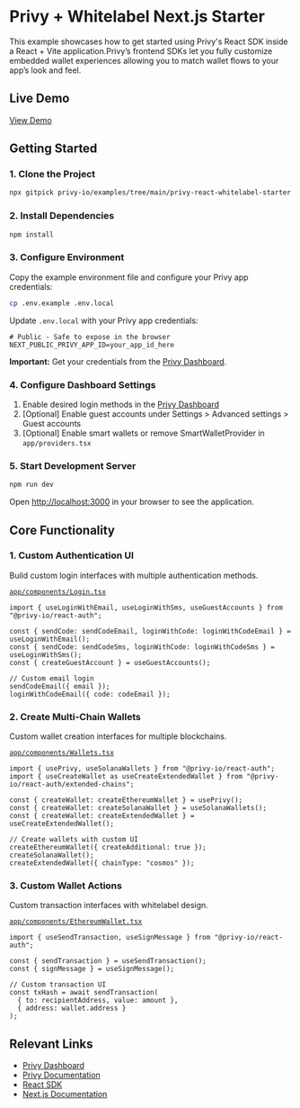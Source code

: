 # Privy + Whitelabel Next.js Starter

This example showcases how to get started using Privy's React SDK inside a React + Vite application.Privy’s frontend SDKs let you fully customize embedded wallet experiences allowing you to match wallet flows to your app’s look and feel.

## Live Demo

[View Demo](https://whitelabel.privy.io/)

## Getting Started

### 1. Clone the Project

```bash
npx gitpick privy-io/examples/tree/main/privy-react-whitelabel-starter && cd privy-react-whitelabel-starter
```

### 2. Install Dependencies

```bash
npm install
```

### 3. Configure Environment

Copy the example environment file and configure your Privy app credentials:

```bash
cp .env.example .env.local
```

Update `.env.local` with your Privy app credentials:

```env
# Public - Safe to expose in the browser
NEXT_PUBLIC_PRIVY_APP_ID=your_app_id_here
```

**Important:** Get your credentials from the [Privy Dashboard](https://dashboard.privy.io).

### 4. Configure Dashboard Settings

1. Enable desired login methods in the [Privy Dashboard](https://dashboard.privy.io/apps?page=login-methods)
2. [Optional] Enable guest accounts under Settings > Advanced settings > Guest accounts
3. [Optional] Enable smart wallets or remove SmartWalletProvider in `app/providers.tsx`

### 5. Start Development Server

```bash
npm run dev
```

Open [http://localhost:3000](http://localhost:3000) in your browser to see the application.

## Core Functionality

### 1. Custom Authentication UI

Build custom login interfaces with multiple authentication methods.

[`app/components/Login.tsx`](./app/components/Login.tsx)
```tsx
import { useLoginWithEmail, useLoginWithSms, useGuestAccounts } from "@privy-io/react-auth";

const { sendCode: sendCodeEmail, loginWithCode: loginWithCodeEmail } = useLoginWithEmail();
const { sendCode: sendCodeSms, loginWithCode: loginWithCodeSms } = useLoginWithSms();
const { createGuestAccount } = useGuestAccounts();

// Custom email login
sendCodeEmail({ email });
loginWithCodeEmail({ code: codeEmail });
```

### 2. Create Multi-Chain Wallets

Custom wallet creation interfaces for multiple blockchains.

[`app/components/Wallets.tsx`](./app/components/Wallets.tsx)
```tsx
import { usePrivy, useSolanaWallets } from "@privy-io/react-auth";
import { useCreateWallet as useCreateExtendedWallet } from "@privy-io/react-auth/extended-chains";

const { createWallet: createEthereumWallet } = usePrivy();
const { createWallet: createSolanaWallet } = useSolanaWallets();
const { createWallet: createExtendedWallet } = useCreateExtendedWallet();

// Create wallets with custom UI
createEthereumWallet({ createAdditional: true });
createSolanaWallet();
createExtendedWallet({ chainType: "cosmos" });
```

### 3. Custom Wallet Actions

Custom transaction interfaces with whitelabel design.

[`app/components/EthereumWallet.tsx`](./app/components/EthereumWallet.tsx)
```tsx
import { useSendTransaction, useSignMessage } from "@privy-io/react-auth";

const { sendTransaction } = useSendTransaction();
const { signMessage } = useSignMessage();

// Custom transaction UI
const txHash = await sendTransaction(
  { to: recipientAddress, value: amount },
  { address: wallet.address }
);
```
## Relevant Links

- [Privy Dashboard](https://dashboard.privy.io)
- [Privy Documentation](https://docs.privy.io)
- [React SDK](https://www.npmjs.com/package/@privy-io/react-auth)
- [Next.js Documentation](https://nextjs.org/docs)
